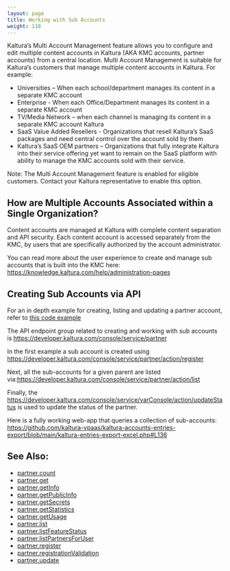 ```yaml
---
layout: page
title: Working with Sub Accounts
weight: 110
---
```


Kaltura’s Multi Account Management feature allows you to configure and edit multiple content accounts in Kaltura (AKA KMC accounts, partner accounts) from a central location. Multi Account Management is suitable for Kaltura’s customers that manage multiple content accounts in Kaltura. For example:

- Universities – When each school/department manages its content in a separate KMC account
- Enterprise - When each Office/Department manages its content in a separate KMC account
- TV/Media Network – when each channel is managing its content in a separate KMC account Kaltura 
- SaaS Value Added Resellers - Organizations that resell Kaltura’s SaaS packages and need central control over the account sold by them
- Kaltura’s SaaS OEM partners – Organizations that fully integrate Kaltura into their service offering yet want to remain on the SaaS platform with ability to manage the KMC accounts sold with their service.

Note: The Multi Account Management feature is enabled for eligible customers. Contact your Kaltura representative to enable this option.

## How are Multiple Accounts Associated within a Single Organization?

Content accounts are managed at Kaltura with complete content separation and API security. Each content account is accessed separately from the KMC, by users that are specifically authorized by the account administrator.

You can read more about the user experience to create and manage sub accounts that is built into the KMC  here: https://knowledge.kaltura.com/help/administration-pages

## Creating Sub Accounts via API

For an in depth example for creating, listing and updating a partner account, refer to [this code example](https://gist.github.com/zoharbabin/c843a8c86122892d78ebfd5cf3b1182e)

The API endpoint group related to creating and working with sub accounts is https://developer.kaltura.com/console/service/partner

In the first example a sub account is created using https://developer.kaltura.com/console/service/partner/action/register

Next, all the sub-accounts for a given parent are listed via:https://developer.kaltura.com/console/service/partner/action/list

Finally, the https://developer.kaltura.com/console/service/varConsole/action/updateStatus is used to update the status of the partner. 

Here is a fully working web-app that queries a collection of sub-accounts: https://github.com/kaltura-vpaas/kaltura-accounts-entries-export/blob/main/kaltura-entries-export-excel.php#L136

## See Also:

- [partner.count](https://developer.kaltura.com/console/service/partner/action/count)
- [partner.get](https://developer.kaltura.com/console/service/partner/action/get)
- [partner.getInfo](https://developer.kaltura.com/console/service/partner/action/getInfo)
- [partner.getPublicInfo](https://developer.kaltura.com/console/service/partner/action/getPublicInfo)
- [partner.getSecrets](https://developer.kaltura.com/console/service/partner/action/getSecrets)
- [partner.getStatistics](https://developer.kaltura.com/console/service/partner/action/getStatistics)
- [partner.getUsage](https://developer.kaltura.com/console/service/partner/action/getUsage)
- [partner.list](https://developer.kaltura.com/console/service/partner/action/list)
- [partner.listFeatureStatus](https://developer.kaltura.com/console/service/partner/action/listFeatureStatus)
- [partner.listPartnersForUser](https://developer.kaltura.com/console/service/partner/action/listPartnersForUser)
- [partner.register](https://developer.kaltura.com/console/service/partner/action/register)
- [partner.registrationValidation](https://developer.kaltura.com/console/service/partner/action/registrationValidation)
- [partner.update](https://developer.kaltura.com/console/service/partner/action/update)